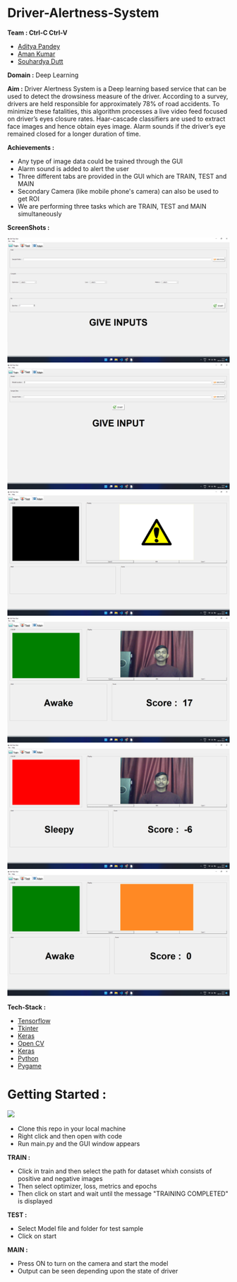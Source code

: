 # Driver-Alertness-System

**Team : Ctrl-C Ctrl-V**  
<ul>
  <a href="https://www.linkedin.com/in/aditya-pandey-a029141ba/"><li>Aditya Pandey</a></li>
  <a href="https://www.linkedin.com/in/aman-kumar-7a8381196/"><li>Aman Kumar</a></li>
  <a href="https://www.linkedin.com/in/souhardya-dutt-0ba841211/"><li>Souhardya Dutt</a></li>  
</ul>
  
  
  

**Domain :** Deep Learning

**Aim :** Driver Alertness System is a Deep learning based service that can be used to detect the drowsiness measure of the driver. According to a survey, drivers are held responsible for approximately 78% of road accidents. To minimize these fatalities, this algorithm processes a live video feed focused on driver’s eyes closure rates. Haar-cascade classifiers are used to extract face images and hence obtain eyes image. Alarm sounds if the driver’s eye remained closed for a longer duration of time.  

**Achievements :**  
<ul>
  <li>Any type of image data could be trained through the GUI</li>
  <li>Alarm sound is added to alert the user</li>
  <li>Three different tabs are provided in the GUI which are TRAIN, TEST and MAIN</li>
  <li>Secondary Camera (like mobile phone's camera) can also be used to get ROI</li>
  <li>We are performing three tasks which are TRAIN, TEST and MAIN simultaneously </li>
  
</ul>  


**ScreenShots :**    

<img src="https://github.com/Adi1707/Driver-Alertness-System/blob/main/Demo%20Screenshots/TRAIN.png">
<img src="https://github.com/Adi1707/Driver-Alertness-System/blob/main/Demo%20Screenshots/TEST.png">
<img src="https://github.com/Adi1707/Driver-Alertness-System/blob/main/Demo%20Screenshots/MAIN.png">
<img src="https://github.com/Adi1707/Driver-Alertness-System/blob/main/Demo%20Screenshots/AWAKE.png">
<img src="https://github.com/Adi1707/Driver-Alertness-System/blob/main/Demo%20Screenshots/CLOSED.png">
<img src="https://github.com/Adi1707/Driver-Alertness-System/blob/main/Demo%20Screenshots/NEUTRAL.png">







**Tech-Stack :** 
<ul>
  <a href="https://www.tensorflow.org/api_docs"><li>Tensorflow</a></li>
  <a href="https://docs.python.org/3/library/tk.html"><li>Tkinter</a></li>
  <a href="https://keras.io/api/"><li>Keras</a></li>  
  <a href="https://docs.opencv.org/4.x/d4/db1/tutorial_documentation.html"><li>Open CV</a></li>
  <a href="https://keras.io/api/"><li>Keras</a></li> 
  <a href="https://www.python.org/"><li>Python</a></li> 
  <a href="https://www.pygame.org/news"><li>Pygame</a></li>
  
  
</ul>


# Getting Started :
<img src="https://github.com/Adi1707/Driver-Alertness-System/blob/main/Demo%20Screenshots/GUI%20working%20video.gif">

<ul>
  <li>Clone this repo in your local machine</li>
  <li>Right click and then open with code</li>
  <li>Run main.py and the GUI window appears</li>  
  </ul>
  
  **TRAIN :**  
  
<ul>
  <li>Click in train and then select the path for dataset whixh consists of positive and negative images</li>
  <li>Then select optimizer, loss, metrics and epochs</li>
  <li>Then click on start and wait until the message "TRAINING COMPLETED" is displayed</li> 
</ul>

  **TEST :** 
<ul>
  <li>Select Model file and folder for test sample</li>
  <li>Click on start</li>
</ul>


  **MAIN :** 
<ul>
  <li>Press ON to turn on the camera and start the model</li>
  <li>Output can be seen depending upon the state of driver</li>
</ul>




